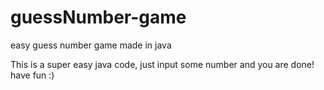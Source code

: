 # guessNumber-game
easy guess number game made in java

This is a super easy java code, just input some number and you are done! 
have fun :)

